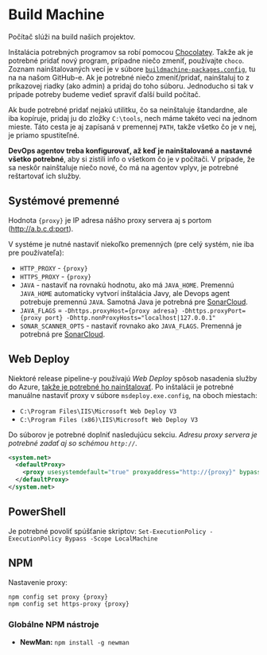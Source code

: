 # Build Machine

Počítač slúži na build našich projektov.

Inštalácia potrebných programov sa robí pomocou [Chocolatey](https://chocolatey.org/).
Takže ak je potrebné pridať nový program, prípadne niečo zmeniť, používajte `choco`. Zoznam nainštalovaných vecí je v súbore
[`buildmachine-packages.config`](https://github.com/Kros-sk/kros-sk.github.io/blob/master/files/buildmachine-packages.config),
tu na na našom GitHub-e. Ak je potrebné niečo zmeniť/pridať, nainštaluj to z príkazovej riadky (ako admin) a pridaj do toho súboru.
Jednoducho si tak v prípade potreby budeme vedieť spraviť ďalší build počítač.

Ak bude potrebné pridať nejakú utilitku, čo sa neinštaluje štandardne, ale iba kopíruje, pridaj ju do zložky `C:\tools`,
nech máme takéto veci na jednom mieste. Táto cesta je aj zapísaná v premennej `PATH`, takže všetko čo je v nej, je priamo spustiteľné.

**DevOps agentov treba konfigurovať, až keď je nainštalované a nastavné všetko potrebné**, aby si zistili info o všetkom čo je v počítači.
V prípade, že sa neskôr nainštaluje niečo nové, čo má na agentov vplyv, je potrebné reštartovať ich služby.

## Systémové premenné

Hodnota `{proxy}` je IP adresa nášho proxy servera aj s portom (http://a.b.c.d:port).

V systéme je nutné nastaviť niekoľko premenných (pre celý systém, nie iba pre používateľa):

- `HTTP_PROXY` - `{proxy}`
- `HTTPS_PROXY` - `{proxy}`
- `JAVA` - nastaviť na rovnakú hodnotu, ako má `JAVA_HOME`. Premennú `JAVA_HOME` automaticky vytvorí inštalácia Javy, ale Devops agent potrebuje premennú `JAVA`. Samotná Java je potrebná pre [SonarCloud](https://sonarcloud.io/).
- `JAVA_FLAGS` = `-Dhttps.proxyHost={proxy adresa} -Dhttps.proxyPort={proxy port} -Dhttp.nonProxyHosts="localhost|127.0.0.1"`
- `SONAR_SCANNER_OPTS` - nastaviť rovnako ako `JAVA_FLAGS`. Premenná je potrebná pre [SonarCloud](https://sonarcloud.io).

## Web Deploy

Niektoré release pipeline-y používajú *Web Deploy* spôsob nasadenia služby do Azure,
[takže je potrebné ho nainštalovať](https://www.iis.net/downloads/microsoft/web-deploy).
Po inštalácii je potrebné manuálne nastaviť proxy v súbore `msdeploy.exe.config`, na oboch miestach:

- `C:\Program Files\IIS\Microsoft Web Deploy V3`
- `C:\Program Files (x86)\IIS\Microsoft Web Deploy V3`

Do súborov je potrebné doplniť nasledujúcu sekciu. *Adresu proxy servera je potrebné zadať aj so schémou `http://`.*

``` xml
<system.net>
  <defaultProxy>
    <proxy usesystemdefault="true" proxyaddress="http://{proxy}" bypassonlocal="true" />
  </defaultProxy>
</system.net>
```

## PowerShell

Je potrebné povoliť spúšťanie skriptov: `Set-ExecutionPolicy -ExecutionPolicy Bypass -Scope LocalMachine`

## NPM

Nastavenie proxy:

``` bash
npm config set proxy {proxy}
npm config set https-proxy {proxy}
```

### Globálne NPM nástroje

- **NewMan:** `npm install -g newman`
